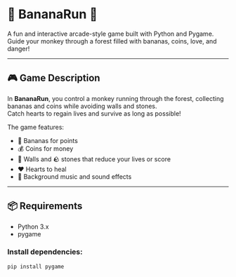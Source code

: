 # 🍌 BananaRun 🐒

A fun and interactive arcade-style game built with Python and Pygame.  
Guide your monkey through a forest filled with bananas, coins, love, and danger!

---

## 🎮 Game Description

In **BananaRun**, you control a monkey running through the forest, collecting bananas and coins while avoiding walls and stones.  
Catch hearts to regain lives and survive as long as possible!

The game features:
- 🍌 Bananas for points
- 💰 Coins for money
- 🧱 Walls and 🪨 stones that reduce your lives or score
- ❤️ Hearts to heal
- 🎵 Background music and sound effects

---

## 📦 Requirements

- Python 3.x
- pygame

### Install dependencies:

```bash
pip install pygame


